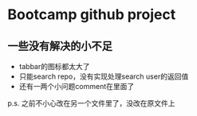 # Bootcamp github project
## 一些没有解决的小不足
- tabbar的图标都太大了
- 只能search repo，没有实现处理search user的返回值
- 还有一两个小问题comment在里面了

p.s.
之前不小心改在另一个文件里了，没改在原文件上

